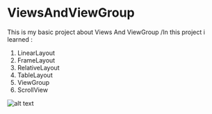 # ViewsAndViewGroup
This is my basic project about Views And ViewGroup /In this project i learned :
1. LinearLayout
2. FrameLayout
3. RelativeLayout
4. TableLayout
5. ViewGroup
6. ScrollView

![alt text](https://i.imgur.com/0NLNOpK.png)
